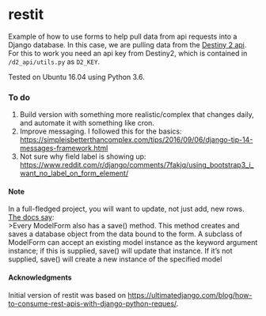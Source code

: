 # restit
Example of how to use forms to help pull data from api requests into a Django database. In this case, we are pulling data from the [Destiny 2 api](https://github.com/Bungie-net/api). For this to work you need an api key from Destiny2, which is contained in `/d2_api/utils.py` as `D2_KEY`.

Tested on Ubuntu 16.04 using Python 3.6.

### To do
1. Build version with something more realistic/complex that changes daily, and automate it with something like cron.
2. Improve messaging. I followed this for the basics:    
https://simpleisbetterthancomplex.com/tips/2016/09/06/django-tip-14-messages-framework.html
3. Not sure why field label is showing up:
https://www.reddit.com/r/django/comments/7fakjq/using_bootstrap3_i_want_no_label_on_form_element/

#### Note
In a full-fledged project, you will want to update, not just add, new rows. [The docs say](https://docs.djangoproject.com/en/1.11/topics/forms/modelforms/#the-save-method):    
    >Every ModelForm also has a save() method. This method creates and saves a database object from the data bound to the form. A subclass of ModelForm can accept an existing model instance as the keyword argument instance; if this is supplied, save() will update that instance. If it’s not supplied, save() will create a new instance of the specified model

#### Acknowledgments
Initial version of restit was based on https://ultimatedjango.com/blog/how-to-consume-rest-apis-with-django-python-reques/.
